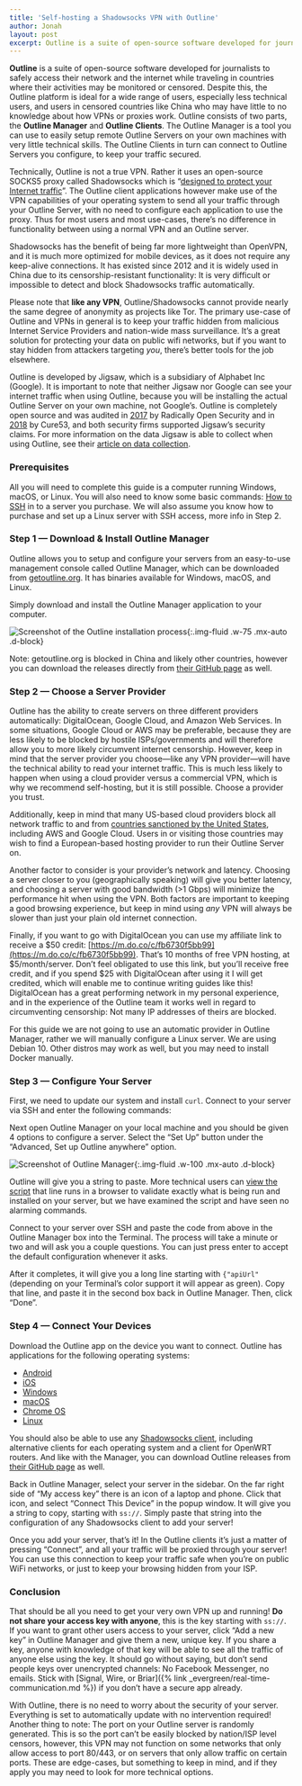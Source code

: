 ```yaml
---
title: 'Self-hosting a Shadowsocks VPN with Outline'
author: Jonah
layout: post
excerpt: Outline is a suite of open-source software developed for journalists to safely access their network and the internet while traveling in countries where their activities may be monitored or censored...
---
```


**Outline** is a suite of open-source software developed for journalists to safely access their network and the internet while traveling in countries where their activities may be monitored or censored. Despite this, the Outline platform is ideal for a wide range of users, especially less technical users, and users in censored countries like China who may have little to no knowledge about how VPNs or proxies work. Outline consists of two parts, the **Outline Manager** and **Outline Clients**. The Outline Manager is a tool you can use to easily setup remote Outline Servers on your own machines with very little technical skills. The Outline Clients in turn can connect to Outline Servers you configure, to keep your traffic secured.

Technically, Outline is not a true VPN. Rather it uses an open-source SOCKS5 proxy called Shadowsocks which is “[designed to protect your Internet traffic](https://shadowsocks.org/en/index.html)”. The Outline client applications however make use of the VPN capabilities of your operating system to send all your traffic through your Outline Server, with no need to configure each application to use the proxy. Thus for most users and most use-cases, there’s no difference in functionality between using a normal VPN and an Outline server.

Shadowsocks has the benefit of being far more lightweight than OpenVPN, and it is much more optimized for mobile devices, as it does not require any keep-alive connections. It has existed since 2012 and it is widely used in China due to its censorship-resistant functionality: It is very difficult or impossible to detect and block Shadowsocks traffic automatically.

Please note that **like any VPN**, Outline/Shadowsocks cannot provide nearly the same degree of anonymity as projects like Tor. The primary use-case of Outline and VPNs in general is to keep your traffic hidden from malicious Internet Service Providers and nation-wide mass surveillance. It’s a great solution for protecting your data on public wifi networks, but if you want to stay hidden from attackers targeting _you_, there’s better tools for the job elsewhere.

Outline is developed by Jigsaw, which is a subsidiary of Alphabet Inc (Google). It is important to note that neither Jigsaw nor Google can see your internet traffic when using Outline, because you will be installing the actual Outline Server on your own machine, not Google’s. Outline is completely open source and was audited in [2017](https://s3.amazonaws.com/outline-vpn/static_downloads/ros-report.pdf) by Radically Open Security and in [2018](https://s3.amazonaws.com/outline-vpn/static_downloads/cure53-report.pdf) by Cure53, and both security firms supported Jigsaw’s security claims. For more information on the data Jigsaw is able to collect when using Outline, see their [article on data collection](https://support.getoutline.org/s/article/Data-collection).

### Prerequisites
All you will need to complete this guide is a computer running Windows, macOS, or Linux. You will also need to know some basic commands: [How to SSH](https://www.howtogeek.com/311287/how-to-connect-to-an-ssh-server-from-windows-macos-or-linux/) in to a server you purchase. We will also assume you know how to purchase and set up a Linux server with SSH access, more info in Step 2.

### Step 1 — Download & Install Outline Manager
Outline allows you to setup and configure your servers from an easy-to-use management console called Outline Manager, which can be downloaded from [getoutline.org](https://getoutline.org). It has binaries available for Windows, macOS, and Linux.

Simply download and install the Outline Manager application to your computer.

![Screenshot of the Outline installation process](/assets/img/blog/shadowsocks-outline-1.png){:.img-fluid .w-75 .mx-auto .d-block}

Note: getoutline.org is blocked in China and likely other countries, however you can download the releases directly from [their GitHub page](https://github.com/Jigsaw-Code/outline-server/releases) as well.

### Step 2 — Choose a Server Provider
Outline has the ability to create servers on three different providers automatically: DigitalOcean, Google Cloud, and Amazon Web Services. In some situations, Google Cloud or AWS may be preferable, because they are less likely to be blocked by hostile ISPs/governments and will therefore allow you to more likely circumvent internet censorship. However, keep in mind that the server provider you choose—like any VPN provider—will have the technical ability to read your internet traffic. This is much less likely to happen when using a cloud provider versus a commercial VPN, which is why we recommend self-hosting, but it is still possible. Choose a provider you trust.

Additionally, keep in mind that many US-based cloud providers block all network traffic to and from [countries sanctioned by the United States](https://en.wikipedia.org/wiki/United_States_sanctions#Countries), including AWS and Google Cloud. Users in or visiting those countries may wish to find a European-based hosting provider to run their Outline Server on.

Another factor to consider is your provider’s network and latency. Choosing a server closer to you (geographically speaking) will give you better latency, and choosing a server with good bandwidth (>1 Gbps) will minimize the performance hit when using the VPN. Both factors are important to keeping a good browsing experience, but keep in mind using _any_ VPN will always be slower than just your plain old internet connection.

Finally, if you want to go with DigitalOcean you can use my affiliate link to receive a $50 credit: [https://m.do.co/c/fb6730f5bb99](https://m.do.co/c/fb6730f5bb99). That’s 10 months of free VPN hosting, at $5/month/server. Don’t feel obligated to use this link, but you’ll receive free credit, and if you spend $25 with DigitalOcean after using it I will get credited, which will enable me to continue writing guides like this! DigitalOcean has a great performing network in my personal experience, and in the experience of the Outline team it works well in regard to circumventing censorship: Not many IP addresses of theirs are blocked.

For this guide we are not going to use an automatic provider in Outline Manager, rather we will manually configure a Linux server. We are using Debian 10. Other distros may work as well, but you may need to install Docker manually.

### Step 3 — Configure Your Server
First, we need to update our system and install `curl`. Connect to your server via SSH and enter the following commands:

Next open Outline Manager on your local machine and you should be given 4 options to configure a server. Select the “Set Up” button under the “Advanced, Set up Outline anywhere” option.

![Screenshot of Outline Manager](/assets/img/blog/shadowsocks-outline-2.png){:.img-fluid .w-100 .mx-auto .d-block}

Outline will give you a string to paste. More technical users can [view the script](https://raw.githubusercontent.com/Jigsaw-Code/outline-server/master/src/server_manager/install_scripts/install_server.sh) that line runs in a browser to validate exactly what is being run and installed on your server, but we have examined the script and have seen no alarming commands.

Connect to your server over SSH and paste the code from above in the Outline Manager box into the Terminal. The process will take a minute or two and will ask you a couple questions. You can just press enter to accept the default configuration whenever it asks.

After it completes, it will give you a long line starting with `{"apiUrl"` (depending on your Terminal’s color support it will appear as green). Copy that line, and paste it in the second box back in Outline Manager. Then, click “Done”.

### Step 4 — Connect Your Devices
Download the Outline app on the device you want to connect. Outline has applications for the following operating systems:

 * [Android](https://play.google.com/store/apps/details?id=org.outline.android.client)
 * [iOS](https://apps.apple.com/app/id1356177741)
 * [Windows](https://raw.githubusercontent.com/Jigsaw-Code/outline-releases/master/client/stable/Outline-Client.exe)
 * [macOS](https://apps.apple.com/app/id1356178125)
 * [Chrome OS](https://play.google.com/store/apps/details?id=org.outline.android.client)
 * [Linux](https://raw.githubusercontent.com/Jigsaw-Code/outline-releases/master/client/stable/Outline-Client.AppImage)

You should also be able to use any [Shadowsocks client](https://shadowsocks.org/en/download/clients.html), including alternative clients for each operating system and a client for OpenWRT routers. And like with the Manager, you can download Outline releases from [their GitHub page](https://github.com/Jigsaw-Code/outline-client/releases) as well.

Back in Outline Manager, select your server in the sidebar. On the far right side of “My access key” there is an icon of a laptop and phone. Click that icon, and select “Connect This Device” in the popup window. It will give you a string to copy, starting with `ss://`. Simply paste that string into the configuration of any Shadowsocks client to add your server!

Once you add your server, that’s it! In the Outline clients it’s just a matter of pressing “Connect”, and all your traffic will be proxied through your server! You can use this connection to keep your traffic safe when you’re on public WiFi networks, or just to keep your browsing hidden from your ISP.

### Conclusion
That should be all you need to get your very own VPN up and running! **Do not share your access key with anyone**, this is the key starting with `ss://`. If you want to grant other users access to your server, click “Add a new key” in Outline Manager and give them a new, unique key. If you share a key, anyone with knowledge of that key will be able to see all the traffic of anyone else using the key. It should go without saying, but don’t send people keys over unencrypted channels: No Facebook Messenger, no emails. Stick with [Signal, Wire, or Briar]({% link _evergreen/real-time-communication.md %}) if you don’t have a secure app already.

With Outline, there is no need to worry about the security of your server. Everything is set to automatically update with no intervention required! Another thing to note: The port on your Outline server is randomly generated. This is so the port can’t be easily blocked by nation/ISP level censors, however, this VPN may not function on some networks that only allow access to port 80/443, or on servers that only allow traffic on certain ports. These are edge-cases, but something to keep in mind, and if they apply you may need to look for more technical options.
